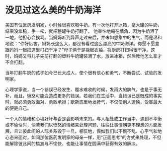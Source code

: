 # 没见过这么美的牛奶海洋


 美国有位医药发明家，小时候很喜欢喝牛奶。有一次他打开冰箱，拿大罐的牛奶，结果没拿稳，手一松，就把整罐牛奶打翻了。
  他害怕地缩在墙角，因为牛奶洒了一地，他担心会挨骂。当妈妈听到异声走过来后，并未如想象中的生气，而是温和地说：“你好厉害，妈妈长这么大，都没有看过这么漂亮的牛奶海洋。你愿不愿意跟妈妈一起把这里打扫干净？”母子俩于是挽起衣袖，将厨房打扫得很干净。这时，妈妈又将儿子先前打翻的塑料牛奶罐装满了水，放进冰箱，然后教他怎么拿才不会打翻。

当年打翻牛奶的孩子如今已长大成人，使个很有信心和勇气，不断尝试、试验的发明家。

心理学家说，当一个错误已经发生、覆水难收的时候，发再大的脾气，也是于事无补，而且，愤怒可能会造成更多的错误。若我们在生活中，当错误已是既成的事实时，就必须勇敢面对、勇敢承担；歇斯底里地发脾气，不仅使别人遭殃，受害最大的便是自己。

一个人的情绪和心境好坏与否是会影响未来的。与人相处或工作当中，遇到不平衡或不愉快时，倘若我们以愤怒的情绪来处理问题，往往让事情朝更不理想的方面发展，且让彼此间的人际关系毁于一旦。相反地，假如我们以不慌不乱、心平气和地心态来面对，如同那位医药发明家的母亲一样，用“正面思考”的方式来处理，不但能解除彼此间的尴尬与不愉快，也能让事情在圆满中获得有效的解决。
  
